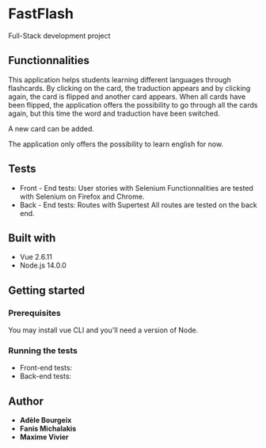 # FastFlash
Full-Stack development project

## Functionnalities
This application helps students learning different languages through flashcards. By clicking on the card, the traduction appears and by clicking again, the card is flipped and another card appears. When all cards have been flipped, the application offers the possibility to go through all the cards again, but this time the word and traduction have been switched. 

A new card can be added. 

The application only offers the possibility to learn english for now. 


## Tests

* Front - End tests: User stories with Selenium
  Functionnalities are tested with Selenium on Firefox and Chrome. 
* Back - End tests: Routes with Supertest 
  All routes are tested on the back end. 

## Built with 

* Vue 2.6.11 
* Node.js 14.0.0


## Getting started 

### Prerequisites
 
You may install vue CLI and you'll need a version of Node. 

### Running the tests

* Front-end tests: 
* Back-end tests: 


## Author 
* **Adèle Bourgeix**
* **Fanis Michalakis**
* **Maxime Vivier**
